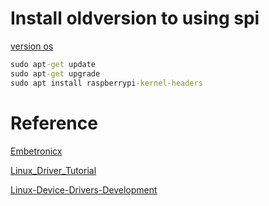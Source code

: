 

# Install oldversion to using spi

[version os](https://downloads.raspberrypi.org/raspios_full_armhf/images/raspios_full_armhf-2022-09-26/)

```cmd
sudo apt-get update
sudo apt-get upgrade
sudo apt install raspberrypi-kernel-headers
```
# Reference

[Embetronicx](https://github.com/Embetronicx/Tutorials/tree/master/Linux/Device_Driver)

[Linux_Driver_Tutorial](https://github.com/Johannes4Linux/Linux_Driver_Tutorial/tree/main)

[Linux-Device-Drivers-Development](https://github.com/PacktPublishing/Linux-Device-Drivers-Development/tree/master)
